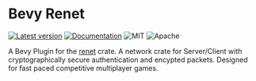 # Bevy Renet
[![Latest version](https://img.shields.io/crates/v/bevy_renet.svg)](https://crates.io/crates/bevy_renet)
[![Documentation](https://docs.rs/bevy_renet/badge.svg)](https://docs.rs/bevy_renet)
![MIT](https://img.shields.io/badge/license-MIT-blue.svg)
![Apache](https://img.shields.io/badge/license-Apache-blue.svg)

A Bevy Plugin for the [renet](https://github.com/lucaspoffo/renet) crate.
A network crate for Server/Client with cryptographically secure authentication and encypted packets.
Designed for fast paced competitive multiplayer games.
